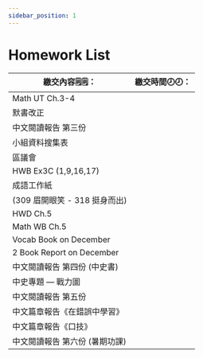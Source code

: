 ```yaml
---
sidebar_position: 1
---
```


# Homework List
|繳交內容🗒️🗒️：|繳交時間🕗🕗： |
|--------|----|
|	Math UT Ch.3-4	|
|	默書改正	|
|	中文閱讀報告 第三份	|
|	小組資料搜集表	|
|	區議會	|
|	HWB Ex3C (1,9,16,17)	|
|	成語工作紙	|
|	(309 眉開眼笑 - 318 挺身而出)	|
|	HWD Ch.5	|
|	Math WB Ch.5	|
|	Vocab Book on December	|
|	2 Book Report on December	|
|	中文閱讀報告 第四份 (中史書)	|
|	中史專題 — 戰力圖	|
|	中文閱讀報告 第五份	|
|	中文篇章報告《在錯誤中學習》	|
|	中文篇章報告《口技》	|
|	中文閱讀報告 第六份 (暑期功課)	|
